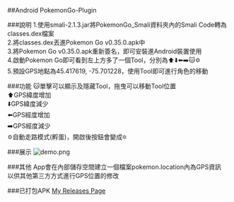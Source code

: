 ##Android PokemonGo-Plugin

###說明
1.使用smali-2.1.3.jar將PokemonGo_Smali資料夾內的Smali Code轉為classes.dex檔案<br>
2.將classes.dex丟進Pokemon Go v0.35.0.apk中<br>
3.將Pokemon Go v0.35.0.apk重新簽名，即可安裝進Android裝置使用<br>
4.啟動Pokemon Go即可看到左上方多了一個Tool，分別為⬆️⬇️⬅️➡️🐱✡️<br>
5.預設GPS地點為45.417619, -75.701228，使用Tool即可進行角色的移動

###功能
🐱單擊可以顯示及隱藏Tool，拖曳可以移動Tool位置<br>
⬆️GPS緯度增加<br>
⬇️GPS緯度減少<br>
⬅️GPS經度增加<br>
➡️GPS經度減少<br>
✡️自動走路模式(孵蛋)，開啟後按鈕會變成🔯

###展示
![demo.png](demo.png)

###其他
App會在內部儲存空間建立一個檔案pokemon.location內為GPS資訊<br>
以供其他第三方方式進行GPS位置的修改


###已打包APK
 [My Releases Page](https://github.com/shenxdtw/PokemonGo-Plugin/releases/)
